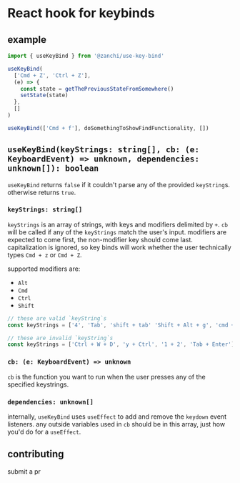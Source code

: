 # React hook for keybinds

## example

```js
import { useKeyBind } from '@zanchi/use-key-bind'

useKeyBind(
  ['Cmd + Z', 'Ctrl + Z'],
  (e) => {
    const state = getThePreviousStateFromSomewhere()
    setState(state)
  },
  []
)

useKeyBind(['Cmd + f'], doSomethingToShowFindFunctionality, [])
```

## `useKeyBind(keyStrings: string[], cb: (e: KeyboardEvent) => unknown, dependencies: unknown[]): boolean`

`useKeyBind` returns `false` if it couldn't
parse any of the provided `keyString`s.
otherwise returns `true`.

### `keyStrings: string[]`

`keyStrings` is an array of strings, with keys and modifiers delimited by `+`.
`cb` will be called if any of the `keyStrings` match the user's input.
modifiers are expected to come first, the non-modifier key should come last.
capitalization is ignored, so key binds will work whether the user technically
types `Cmd + z` or `Cmd + Z`.

supported modifiers are:

- `Alt`
- `Cmd`
- `Ctrl`
- `Shift`

```js
// these are valid `keyString`s
const keyStrings = ['4', 'Tab', 'shift + tab' 'Shift + Alt + g', 'cmd + Z', 'Ctrl + Z']

// these are invalid `keyString`s
const keyStrings = ['Ctrl + W + D', 'y + Ctrl', '1 + 2', 'Tab + Enter']
```

### `cb: (e: KeyboardEvent) => unknown`

`cb` is the function you want to run when
the user presses any of the specified keystrings.

### `dependencies: unknown[]`

internally, `useKeyBind` uses `useEffect`
to add and remove the `keydown` event listeners.
any outside variables used in `cb` should be in this array,
just how you'd do for a `useEffect`.

## contributing

submit a pr
